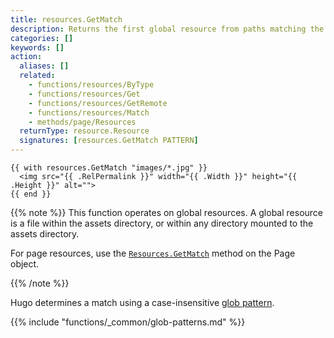 ```yaml
---
title: resources.GetMatch
description: Returns the first global resource from paths matching the given glob pattern, or nil if none found.
categories: []
keywords: []
action:
  aliases: []
  related:
    - functions/resources/ByType
    - functions/resources/Get
    - functions/resources/GetRemote
    - functions/resources/Match
    - methods/page/Resources
  returnType: resource.Resource
  signatures: [resources.GetMatch PATTERN]
---
```


```go-html-template
{{ with resources.GetMatch "images/*.jpg" }}
  <img src="{{ .RelPermalink }}" width="{{ .Width }}" height="{{ .Height }}" alt="">
{{ end }}
```

{{% note %}}
This function operates on global resources. A global resource is a file within the assets directory, or within any directory mounted to the assets directory.

For page resources, use the [`Resources.GetMatch`] method on the Page object.

[`Resources.GetMatch`]: /methods/page/resources/
{{% /note %}}

Hugo determines a match using a case-insensitive [glob pattern].

{{% include "functions/_common/glob-patterns.md" %}}

[glob pattern]: https://github.com/gobwas/glob#example
